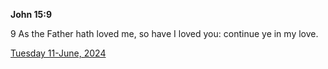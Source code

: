 **John 15:9**

9 As the Father hath loved me, so have I loved you: continue ye in my love.

[Tuesday 11-June, 2024](https://getbible.net/kjv/John/15/9)
